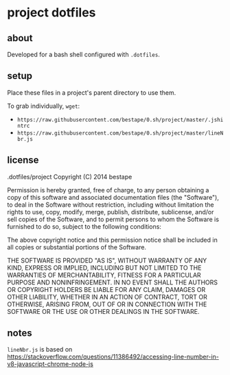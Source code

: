 # project dotfiles
## about
Developed for a bash shell configured with `.dotfiles`.

## setup
Place these files in a project's parent directory to use them.

To grab individually, `wget`: 
* `https://raw.githubusercontent.com/bestape/0.sh/project/master/.jshintrc`
* `https://raw.githubusercontent.com/bestape/0.sh/project/master/lineNbr.js`

## license
.dotfiles/project Copyright (C) 2014 bestape

Permission is hereby granted, free of charge, to any person obtaining a copy of this software and associated documentation files (the "Software"), to deal in the Software without restriction, including without limitation the rights to use, copy, modify, merge, publish, distribute, sublicense, and/or sell copies of the Software, and to permit persons to whom the Software is furnished to do so, subject to the following conditions:

The above copyright notice and this permission notice shall be included in all copies or substantial portions of the Software.

THE SOFTWARE IS PROVIDED "AS IS", WITHOUT WARRANTY OF ANY KIND, EXPRESS OR IMPLIED, INCLUDING BUT NOT LIMITED TO THE WARRANTIES OF MERCHANTABILITY, FITNESS FOR A PARTICULAR PURPOSE AND NONINFRINGEMENT. IN NO EVENT SHALL THE AUTHORS OR COPYRIGHT HOLDERS BE LIABLE FOR ANY CLAIM, DAMAGES OR OTHER LIABILITY, WHETHER IN AN ACTION OF CONTRACT, TORT OR OTHERWISE, ARISING FROM, OUT OF OR IN CONNECTION WITH THE SOFTWARE OR THE USE OR OTHER DEALINGS IN THE SOFTWARE.

## notes
`lineNbr.js` is based on https://stackoverflow.com/questions/11386492/accessing-line-number-in-v8-javascript-chrome-node-js
